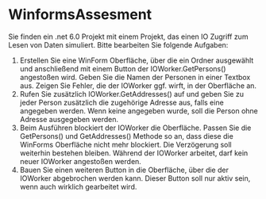 # WinformsAssesment

Sie finden ein .net 6.0 Projekt mit einem Projekt, das einen IO Zugriff zum Lesen von Daten simuliert. Bitte bearbeiten Sie folgende Aufgaben:

1. Erstellen Sie eine WinForm Oberfläche, über die ein Ordner ausgewählt und anschließend mit einem Button der IOWorker.GetPersons() angestoßen wird. Geben Sie die Namen der Personen in einer Textbox aus. Zeigen Sie Fehler, die der IOWorker ggf. wirft, in der Oberfläche an.
3. Rufen Sie zusätzlich IOWorker.GetAddresses() auf und geben Sie zu jeder Person zusätzlich die zugehörige Adresse aus, falls eine angegeben werden. Wenn keine angegeben wurde, soll die Person ohne Adresse ausgegeben werden.
4. Beim Ausführen blockiert der IOWorker die Oberfläche. Passen Sie die GetPersons() und GetAddresses() Methode so an, dass diese die WinForms Oberfläche nicht mehr blockiert. Die Verzögerung soll weiterhin bestehen bleiben. Während der IOWorker arbeitet, darf kein neuer IOWorker angestoßen werden.
5. Bauen Sie einen weiteren Button in die Oberfläche, über die der IOWorker abgebrochen werden kann. Dieser Button soll nur aktiv sein, wenn auch wirklich gearbeitet wird.
